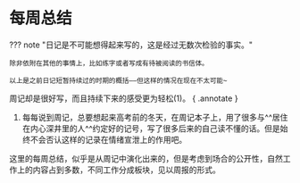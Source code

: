 # 每周总结

??? note "日记是不可能想得起来写的，这是经过无数次检验的事实。"

    除非依附在其他的事情上，比如练字或者写成有待被阅读的书信体。
    
    以上是之前日记短暂持续过的时期的概括——但这样的情况在现在不太可能~

周记却是很好写，而且持续下来的感受更为轻松(1)。
 { .annotate }

1.  每每说到周记，总要想起来高考前的冬天，在周记本子上，用了很多与^^居住在内心深井里的人^^约定好的记号，写了很多后来的自己读不懂的话。但是始终不会否认这样的记录在情绪宣泄上的作用吧。

这里的每周总结，似乎是从周记中演化出来的，但是考虑到场合的公开性，自然工作上的内容占到多数，不同工作分成板块，见以周报的形式。